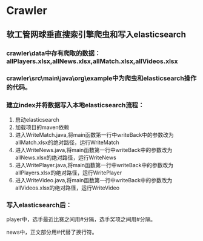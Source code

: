 # Crawler
## 软工管网球垂直搜索引擎爬虫和写入elasticsearch
### crawler\data中存有爬取的数据：allPlayers.xlsx,allNews.xlsx,allMatch.xlsx,allVideos.xlsx
### crawler\src\main\java\org\example中为爬虫和elasticsearch操作的代码。
### 建立index并将数据写入本地elasticsearch流程：
1. 启动elasticsearch
2. 加载项目的maven依赖
3. 进入WriteMatch.java,将main函数第一行中writeBack中的参数改为allMatch.xlsx的绝对路径，运行WriteMatch
4. 进入WriteNews.java,将main函数第一行中writeBack中的参数改为allNews.xlsx的绝对路径，运行WriteNews
5. 进入WritePlayer.java,将main函数第一行中writeBack中的参数改为allPlayers.xlsx的绝对路径，运行WritePlayer
6. 进入WriteVideo.java,将main函数第一行中writeBack中的参数改为allVideos.xlsx的绝对路径，运行WriteVideo
### 写入elasticsearch后：
player中，选手最近比赛之间用#分隔，选手奖项之间用#分隔。

news中，正文部分用#代替了换行符。
